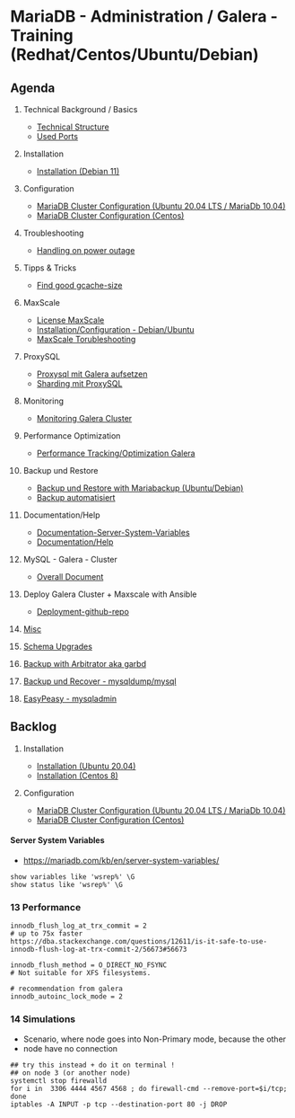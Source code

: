 # MariaDB - Administration / Galera - Training (Redhat/Centos/Ubuntu/Debian)

## Agenda 

  1. Technical Background / Basics  
     * [Technical Structure](technical-structure.md)
     * [Used Ports](arch.md)
 
  1. Installation
     * [Installation (Debian 11)](installation-debian-11.md)
  
  1. Configuration
     * [MariaDB Cluster Configuration (Ubuntu 20.04 LTS / MariaDb 10.04)](cluster-configuration-ubuntu-20-04.md)
     * [MariaDB Cluster Configuration (Centos)](cluster-configuration-centos.md) 
  
  1. Troubleshooting  
     * [Handling on power outage](galera-poweroutage.md) 
  
  1. Tipps & Tricks 
     * [Find good gcache-size](determine-gcache.md) 
  
  1. MaxScale 
     * [License MaxScale](maxscale-license.md)
     * [Installation/Configuration - Debian/Ubuntu](maxscale-installation-configuration-debian-ubuntu.md) 
     * [MaxScale Torubleshooting](maxscale-troubleshooting.md)
  
  1. ProxySQL 
     * [Proxysql mit Galera aufsetzen](proxysql.md)
     * [Sharding mit ProxySQL](proxysql-sharding.md)
  
  1. Monitoring 
     * [Monitoring Galera Cluster](monitoring.md) 

  1. Performance Optimization 
     * [Performance Tracking/Optimization Galera](performance-galera.md) 

  1. Backup und Restore
     * [Backup und Restore with Mariabackup (Ubuntu/Debian)](backup-mariabackup-ubuntu-debian.md)
     * [Backup automatisiert](backup-automatisiert.md) 

   1. Documentation/Help
      * [Documentation-Server-System-Variables](#12-Documentation) 
      * [Documentation/Help](documentation-help.md)

  1. MySQL - Galera - Cluster
     * [Overall Document](Galera.md#10-mysql-galera-cluster)
  
  1. Deploy Galera Cluster + Maxscale with Ansible 
     * [Deployment-github-repo](https://github.com/jmetzger/ansible-galera-cluster-maxscale/blob/master/README.md)
  
  1. [Misc](#11-misc) 
 
  1. [Schema Upgrades](schema-upgrades.md)
  
  1. [Backup with Arbitrator aka garbd](garbd-backup.md)
  
  1. [Backup und Recover - mysqldump/mysql ](mysqldump-mysql.md) 
   
  1. [EasyPeasy - mysqladmin](mysqladmin.md) 

## Backlog  

  1. Installation 
     * [Installation (Ubuntu 20.04)](installation-ubuntu-20-04.md)
     * [Installation (Centos 8)](installation-centos-8.md)

  1. Configuration
     * [MariaDB Cluster Configuration (Ubuntu 20.04 LTS / MariaDb 10.04)](cluster-configuration-ubuntu-20-04.md)
     * [MariaDB Cluster Configuration (Centos)](cluster-configuration-centos.md) 
 

#### Server System Variables 

 * https://mariadb.com/kb/en/server-system-variables/

```
show variables like 'wsrep%' \G
show status like 'wsrep%' \G
```

### 13 Performance 

```
innodb_flush_log_at_trx_commit = 2
# up to 75x faster 
https://dba.stackexchange.com/questions/12611/is-it-safe-to-use-innodb-flush-log-at-trx-commit-2/56673#56673

innodb_flush_method = O_DIRECT_NO_FSYNC
# Not suitable for XFS filesystems.

# recommendation from galera 
innodb_autoinc_lock_mode = 2 

```

### 14 Simulations 

  * Scenario, where node goes into Non-Primary mode, because the other
  * node have no connection 
  
```
## try this instead + do it on terminal !
## on node 3 (or another node) 
systemctl stop firewalld 
for i in  3306 4444 4567 4568 ; do firewall-cmd --remove-port=$i/tcp; done
iptables -A INPUT -p tcp --destination-port 80 -j DROP
```





